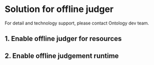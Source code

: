 # Solution for offline judger

For detail and technology support, please contact Ontology dev team.

## 1. Enable offline judger for resources



## 2. Enable offline judgement runtime

